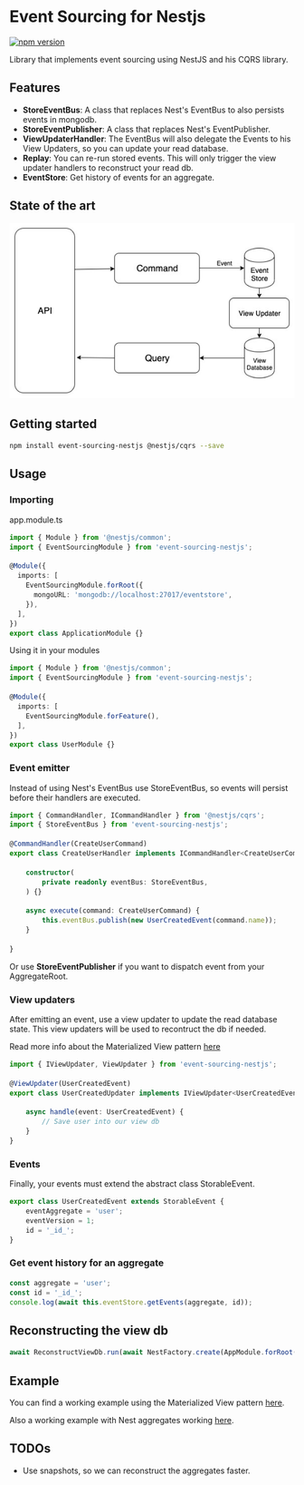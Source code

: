 Event Sourcing for Nestjs
=====
[![npm version](https://badge.fury.io/js/event-sourcing-nestjs.svg)](https://badge.fury.io/js/event-sourcing-nestjs)

Library that implements event sourcing using NestJS and his CQRS library.

## Features
* **StoreEventBus**: A class that replaces Nest's EventBus to also persists events in mongodb.
* **StoreEventPublisher**: A class that replaces Nest's EventPublisher.
* **ViewUpdaterHandler**: The EventBus will also delegate the Events to his View Updaters, so you can update your read database.
* **Replay**: You can re-run stored events. This will only trigger the view updater handlers to reconstruct your read db.
* **EventStore**: Get history of events for an aggregate.

## State of the art
![State of the art](https://raw.githubusercontent.com/ArkerLabs/event-sourcing-nestjs/master/docs/state.jpg)


## Getting started
```bash
npm install event-sourcing-nestjs @nestjs/cqrs --save
```

## Usage

### Importing

app.module.ts
```ts
import { Module } from '@nestjs/common';
import { EventSourcingModule } from 'event-sourcing-nestjs';

@Module({
  imports: [
    EventSourcingModule.forRoot({
      mongoURL: 'mongodb://localhost:27017/eventstore',
    }),
  ],
})
export class ApplicationModule {}
```

Using it in your modules
```ts
import { Module } from '@nestjs/common';
import { EventSourcingModule } from 'event-sourcing-nestjs';

@Module({
  imports: [
    EventSourcingModule.forFeature(),
  ],
})
export class UserModule {}
```

### Event emitter
Instead of using Nest's EventBus use StoreEventBus, so events will persist before their handlers are executed.

```ts
import { CommandHandler, ICommandHandler } from '@nestjs/cqrs';
import { StoreEventBus } from 'event-sourcing-nestjs';

@CommandHandler(CreateUserCommand)
export class CreateUserHandler implements ICommandHandler<CreateUserCommand> {

    constructor(
        private readonly eventBus: StoreEventBus,
    ) {}

    async execute(command: CreateUserCommand) {
        this.eventBus.publish(new UserCreatedEvent(command.name));
    }

}
```
Or use **StoreEventPublisher** if you want to dispatch event from your AggregateRoot.

### View updaters

After emitting an event, use a view updater to update the read database state.
This view updaters will be used to recontruct the db if needed.

Read more info about the Materialized View pattern [here](https://docs.microsoft.com/en-gb/azure/architecture/patterns/materialized-view)

```ts
import { IViewUpdater, ViewUpdater } from 'event-sourcing-nestjs';

@ViewUpdater(UserCreatedEvent)
export class UserCreatedUpdater implements IViewUpdater<UserCreatedEvent> {

    async handle(event: UserCreatedEvent) {
        // Save user into our view db
    }
}
```

### Events
Finally, your events must extend the abstract class StorableEvent.

```ts
export class UserCreatedEvent extends StorableEvent {
    eventAggregate = 'user';
    eventVersion = 1;
    id = '_id_';
}
```

### Get event history for an aggregate

```ts
const aggregate = 'user';
const id = '_id_';
console.log(await this.eventStore.getEvents(aggregate, id));
```

## Reconstructing the view db

```ts
await ReconstructViewDb.run(await NestFactory.create(AppModule.forRoot()));
```



## Example
You can find a working example using the Materialized View pattern [here](https://github.com/ArkerLabs/event-sourcing-nestjs-example).

Also a working example with Nest aggregates working [here](https://github.com/Nytyr/nest-cqrs-eventsourcing-example).

## TODOs
* Use snapshots, so we can reconstruct the aggregates faster.